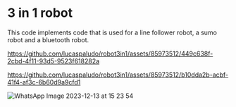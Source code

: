 # 3 in 1 robot

This code implements code that is used for a line follower robot, a sumo robot and a bluetooth robot.

https://github.com/lucaspaludo/robot3in1/assets/85973512/449c638f-2cbd-4f11-93d5-9523f618282a

https://github.com/lucaspaludo/robot3in1/assets/85973512/b10dda2b-acbf-41f4-af3c-6b60d9a9cfd1

![WhatsApp Image 2023-12-13 at 15 23 54](https://github.com/lucaspaludo/robot3in1/assets/85973512/37743ee0-79d6-4644-a510-9f208d9ebac8)
